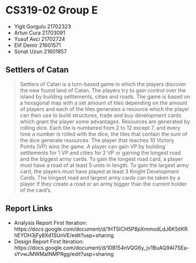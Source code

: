 <h1>CS319-02 Group E</h1>
<ul>
  <li>Yigit Gorgulu 21702323</li>
  <li>Artun Cura 21703091</li>
  <li>Yusuf Avci 21702724</li>
  <li>Elif Demir 21601571</li>
  <li>Sonat Uzun 21601857</li>
</ul>

<h2>Settlers of Catan</h2>

<blockquote>
Settlers of Catan is a turn-based game in which the players discover the new found land of Catan. The players try to gain control over the island by building settlements, cities and roads. The game is based on a hexagonal map with a set amount of tiles depending on the amount of players and each of the tiles generates a resource which the player can then use to build structures, trade and buy development cards which grant the player some advantages. Resources are generated by rolling dice. Each tile is numbered from 2 to 12 except 7, and every time a number is rolled with the dice, the tiles that contain the sum of the dice generate resources. The player that reaches 10 Victory Points (VP) wins the game. A player can gain VP by building settlements for 1 VP and cities for 2 VP or gaining the longest road and the biggest army cards. To gain the longest road card, a player must have a road of at least 5 units in length. To gain the largest army card, the players must have played at least 3 Knight Development Cards. The longest road and largest army cards can be taken by a player if they create a road or an army bigger than the current holder of the card’s.
</blockquote>

<h2>Report Links</h2>
<ul>
  <li>Analysis Report First Iteration: https://docs.google.com/document/d/1HT5ICH5P8pXmmodLdJ6K5itKRhEYOH3jFy8Xd1SUnVE/edit?usp=sharing</li>
  <li>Design Report First Iteration: https://docs.google.com/document/d/10B154nVQG6y_jv1BuAQ9AI7SEa-sYvwJMWMaINMPRgg/edit?usp=sharing</li>
</ul>

